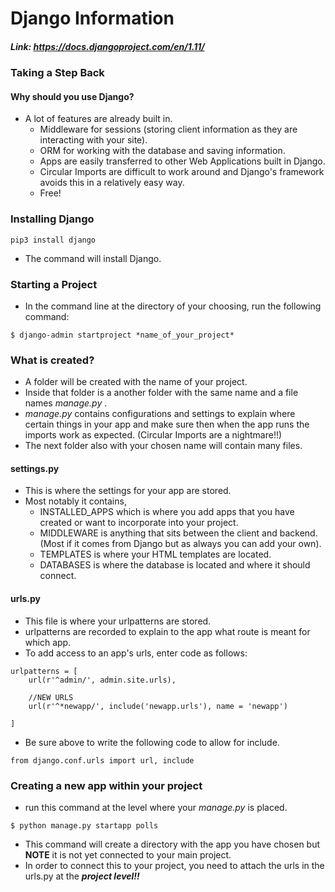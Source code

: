 # Django Information

##### Link: ***https://docs.djangoproject.com/en/1.11/***


### Taking a Step Back

#### Why should you use Django?

- A lot of features are already built in.
	- Middleware for sessions (storing client information as they are interacting with your site).
	- ORM for working with the database and saving information.
	- Apps are easily transferred to other Web Applications built in Django.
	- Circular Imports are difficult to work around and Django's framework avoids this in a relatively easy way.
	- Free!

### Installing Django

```
pip3 install django
```
- The command will install Django.


### Starting a Project

- In the command line at the directory of your choosing, run the following command:

```
$ django-admin startproject *name_of_your_project*

```

### What is created?

- A folder will be created with the name of your project.
- Inside that folder is a another folder with the same name and a file names *manage.py* . 
- *manage.py* contains configurations and settings to explain where certain things in your app and make sure then when the app runs the imports work as expected. (Circular Imports are a nightmare!!)
- The next folder also with your chosen name will contain many files.

#### settings.py

- This is where the settings for your app are stored.
- Most notably it contains,
	- INSTALLED_APPS which is where you add apps that you have created or want to incorporate into your project.
	- MIDDLEWARE is anything that sits between the client and backend. (Most if it comes from Django but as always you can add your own).
	- TEMPLATES is where your HTML templates are located.
	- DATABASES is where the database is located and where it should connect.

#### urls.py

- This file is where your urlpatterns are stored. 
- urlpatterns are recorded to explain to the app what route is meant for which app.
- To add access to an app's urls, enter code as follows:

```
urlpatterns = [
    url(r'^admin/', admin.site.urls),
	
	//NEW URLS
	url(r'^*newapp/', include('newapp.urls'), name = 'newapp')

]
```
- Be sure above to write the following code to allow for include.
```
from django.conf.urls import url, include
```


### Creating a new app within your project

- run this command at the level where your *manage.py* is placed.

```
$ python manage.py startapp polls
```
- This command will create a directory with the app you have chosen but **NOTE** it is not yet connected to your main project.
- In order to connect this to your project,
you need to attach the urls in the urls.py at the ***project level!!***





